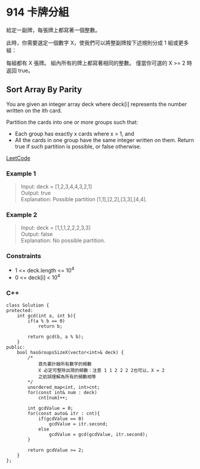 # 914  卡牌分組

給定一副牌，每張牌上都寫著一個整數。

此時，你需要選定一個數字 X，使我們可以將整副牌按下述規則分成 1 組或更多組：

每組都有 X 張牌。
組內所有的牌上都寫著相同的整數。
僅當你可選的 X >= 2 時返回 true。

##  Sort Array By Parity

You are given an integer array deck where deck[i] represents the number written on the ith card.

Partition the cards into one or more groups such that:

* Each group has exactly x cards where x > 1, and
* All the cards in one group have the same integer written on them.
Return true if such partition is possible, or false otherwise.

[LeetCode](https://leetcode.cn/problems/x-of-a-kind-in-a-deck-of-cards/)

### Example 1

> Input: deck = [1,2,3,4,4,3,2,1]  
Output: true  
Explanation: Possible partition [1,1],[2,2],[3,3],[4,4].  

### Example 2

> Input: deck = [1,1,1,2,2,2,3,3]  
Output: false  
Explanation: No possible partition.  

### Constraints

* 1 <= deck.length <= 10<sup>4</sup>
* 0 <= deck[i] < 10<sup>4</sup>
 


### C++ 

```
class Solution {
protected:
    int gcd(int a, int b){
        if(a % b == 0)
            return b;
        
        return gcd(b, a % b);
    }
public:
    bool hasGroupsSizeX(vector<int>& deck) {
        /*
            首先要計錄所有數字的頻數
            X 必定可整除出現的頻數：注意 1 1 2 2 2 2也可以，X = 2
            之前誤理解為所有的頻數相等
        */
        unordered_map<int, int>cnt;
        for(const int& num : deck)
            cnt[num]++;

        int gcdValue = 0;
        for(const auto& itr : cnt){
            if(gcdValue == 0)
                gcdValue = itr.second;
            else
                gcdValue = gcd(gcdValue, itr.second);
        }

        return gcdValue >= 2;
    }
};
```